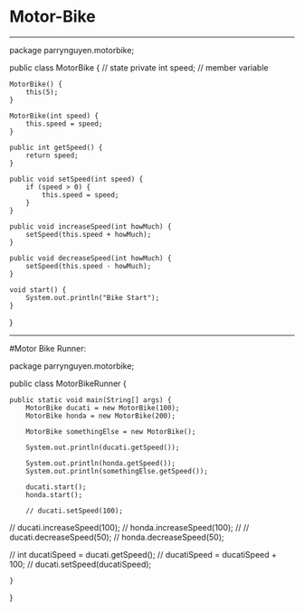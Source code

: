 # Motor-Bike

------------------------------------------------------
package parrynguyen.motorbike;

public class MotorBike {
	// state
	private int speed; // member variable

	MotorBike() {
		this(5);
	}

	MotorBike(int speed) {
		this.speed = speed;
	}

	public int getSpeed() {
		return speed;
	}

	public void setSpeed(int speed) {
		if (speed > 0) {
			this.speed = speed;
		}
	}

	public void increaseSpeed(int howMuch) {
		setSpeed(this.speed + howMuch);
	}

	public void decreaseSpeed(int howMuch) {
		setSpeed(this.speed - howMuch);
	}

	void start() {
		System.out.println("Bike Start");
	}
}

-------------------------------------------------
#Motor Bike Runner: 


package parrynguyen.motorbike;

public class MotorBikeRunner {

	public static void main(String[] args) {
		MotorBike ducati = new MotorBike(100);
		MotorBike honda = new MotorBike(200);

		MotorBike somethingElse = new MotorBike();

		System.out.println(ducati.getSpeed());

		System.out.println(honda.getSpeed());
		System.out.println(somethingElse.getSpeed());

		ducati.start();
		honda.start();

		// ducati.setSpeed(100);

//		ducati.increaseSpeed(100);
//		honda.increaseSpeed(100);
//
//		ducati.decreaseSpeed(50);
//		honda.decreaseSpeed(50);

//		int ducatiSpeed = ducati.getSpeed();
//		ducatiSpeed = ducatiSpeed + 100;
//		ducati.setSpeed(ducatiSpeed);



	}

}
